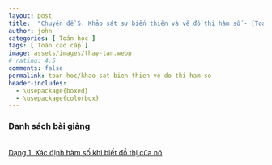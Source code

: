 ```yaml
---
layout: post
title:  "Chuyên đề 5. Khảo sát sự biến thiên và vẽ đồ thị hàm số - [Toán cao cấp]"
author: john
categories: [ Toán học ]
tags: [ Toán cao cấp ]
image: assets/images/thay-tan.webp
# rating: 4.5
comments: false
permalink: toan-hoc/khao-sat-bien-thien-ve-do-thi-ham-so
header-includes:
  - \usepackage{boxed}
  - \usepackage{colorbox}
---
```



<h3>Danh sách bài giảng </h3><br>
<a href="https://forms.gle/aQuHDYUvE8PV8B2H8" title="Xác định hàm số khi biết đồ thị của nó" target="_blank"> Dạng 1. Xác định hàm số khi biết đồ thị của nó</a>
